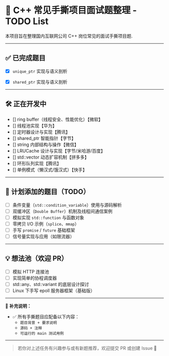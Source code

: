 # 🧠 C++ 常见手撕项目面试题整理 - TODO List

本项目旨在整理国内互联网公司 C++ 岗位常见的面试手撕项目题.

---

## ✅ 已完成题目
- [x] `unique_ptr` 实现与语义剖析
- [x] `shared_ptr` 实现与语义剖析


---

## 🛠️ 正在开发中
- [] ring buffer（线程安全、性能优化）【微软】
- [] 线程池实现【华为】
- [] 定时器设计与实现【腾讯】
- [] shared_ptr 智能指针【字节】
- [] string 内部结构与操作【微信】
- [] LRUCache 设计与实现【字节/米哈游/百度】
- [] std::vector 动态扩容机制【拼多多】
- [] 环形队列实现【腾讯】
- [] 单例模式（懒汉式/饿汉式）【快手】


---

## 📌 计划添加的题目（TODO）

- [ ] 条件变量（`std::condition_variable`）使用与源码解析
- [ ] 双缓冲区（`Double Buffer`）机制及线程间通信案例
- [ ] 模拟实现 `std::function` 与函数对象
- [ ] 零拷贝 I/O 示例（`splice`、`mmap`）
- [ ] 手写 `promise` / `future` 基础框架
- [ ] 信号量实现与应用（如限流器）

---

## 💡 想法池（欢迎 PR）

- [ ] 模拟 HTTP 连接池
- [ ] 实现简单的协程调度器
- [ ] std::any、std::variant 的底层设计探讨
- [ ] Linux 下手写 epoll 服务器框架（基础版）

---

📌 **补充说明：**
- ✅ 所有手撕题目应配备以下内容：
  - `题目背景 + 要求说明`
  - `源码 + 注释`
  - `可运行的 main 测试用例`

---

> 若你对上述任务有兴趣参与或有新题推荐，欢迎提交 PR 或创建 Issue 🙌
